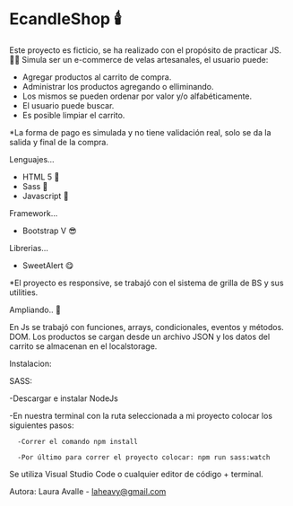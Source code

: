 # EcandleShop :candle:
Este proyecto es ficticio, se ha realizado con el propósito de practicar JS. :technologist: Simula ser un e-commerce de velas artesanales, el usuario puede:
- Agregar productos al carrito de compra. 
- Administrar los productos agregando o elliminando. 
- Los mismos se pueden ordenar por valor y/o alfabéticamente. 
- El usuario puede buscar.
- Es posible limpiar el carrito. 


*La forma de pago es simulada y no tiene validación real, solo se da la salida y final de la compra. 

Lenguajes...
- HTML 5 :rocket:
- Sass :rocket:
- Javascript :rocket:

Framework...
- Bootstrap V :sunglasses:

Librerias...
- SweetAlert :yum:

*El proyecto es responsive, se trabajó con el sistema de grilla de BS y sus utilities. 

Ampliando.. :loudspeaker:


En Js se trabajó con funciones, arrays, condicionales, eventos y métodos. DOM. Los productos se cargan desde un archivo JSON y los datos del carrito se almacenan en el localstorage.

Instalacion:

SASS:

   -Descargar e instalar NodeJs
   
   -En nuestra terminal con la ruta seleccionada a mi proyecto colocar los siguientes pasos:
   
      -Correr el comando npm install
      
      -Por último para correr el proyecto colocar: npm run sass:watch
      
   
Se utiliza Visual Studio Code o cualquier editor de código + terminal. 

Autora: Laura Avalle - laheavy@gmail.com

